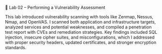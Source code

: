 🧪 Lab 02 – Performing a Vulnerability Assessment

This lab introduced vulnerability scanning with tools like Zenmap, Nessus, Nmap, and OpenVAS. I scanned both application and infrastructure targets, analyzed services and potential weaknesses, and compiled a penetration test report with CVEs and remediation strategies. Key findings included SQL injection, insecure cipher suites, and misconfigurations, which I addressed with proper security headers, updated certificates, and stronger encryption standards.
